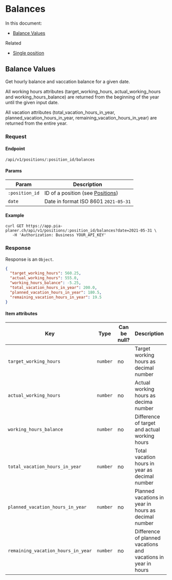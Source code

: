 # Balances

In this document:

- [Balance Values](#balance-values)

Related

- [Single position](../positions.md#single-position)

## Balance Values

Get hourly balance and vaccation balance for a given date.

All working hours attributes (target_working_hours, actual_working_hours and working_hours_balance)
are returned from the beginning of the year until the given input date.

All vacation attributes (total_vacation_hours_in_year, planned_vacation_hours_in_year, remaining_vacation_hours_in_year) are returned from the entire year.

### Request

#### Endpoint

```
/api/v1/positions/:position_id/balances
```

#### Params

| Param          | Description                                         |
| -------------- | --------------------------------------------------- |
| `:position_id` | ID of a position (see [Positions](../positions.md)) |
| `date`         | Date in format ISO 8601 `2021-05-31`                |

#### Example

```
curl GET https://app.pia-planer.ch/api/v1/positions/:position_id/balances?date=2021-05-31 \
   -H 'Authorization: Business YOUR_API_KEY'
```

### Response

Response is an `Object`.

```json
{
  "target_working_hours": 560.25,
  "actual_working_hours": 555.0,
  "working_hours_balance": -5.25,
  "total_vacation_hours_in_year": 200.0,
  "planned_vacation_hours_in_year": 180.5,
  "remaining_vacation_hours_in_year": 19.5
}
```

#### Item attributes

| Key                                | Type     | Can be null? | Description                                                    | Example values |
| ---------------------------------- | -------- | ------------ | -------------------------------------------------------------- | -------------- |
| `target_working_hours`             | `number` | no           | Target working hours as decimal number                         | `560.25`       |
| `actual_working_hours`             | `number` | no           | Actual working hours as decima number                          | `555.00`       |
| `working_hours_balance`            | `number` | no           | Difference of target and actual working hours                  | `-5.25`        |
| `total_vacation_hours_in_year`     | `number` | no           | Total vacation hours in year as decimal number             | `200.00`       |
| `planned_vacation_hours_in_year`   | `number` | no           | Planned vacations in year in hours as decimal number           | `180.5`        |
| `remaining_vacation_hours_in_year` | `number` | no           | Difference of planned vacations and vacations in year in hours | `19.5`         |
